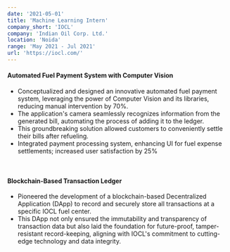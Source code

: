 ```yaml
---
date: '2021-05-01'
title: 'Machine Learning Intern'
company_short: 'IOCL'
company: 'Indian Oil Corp. Ltd.'
location: 'Noida'
range: 'May 2021 - Jul 2021'
url: 'https://iocl.com/'
---
```

#### Automated Fuel Payment System with Computer Vision
- Conceptualized and designed an innovative automated fuel payment system, leveraging the power of Computer Vision and its libraries, reducing manual intervention by 70%.
- The application's camera seamlessly recognizes information from the generated bill, automating the process of adding it to the ledger.
- This groundbreaking solution allowed customers to conveniently settle their bills after refueling. 
- Integrated payment processing system, enhancing UI for fuel expense settlements; increased user satisfaction by 25%

<br>

#### Blockchain-Based Transaction Ledger
- Pioneered the development of a blockchain-based Decentralized Application (DApp) to record and securely store all transactions at a specific IOCL fuel center. 
- This DApp not only ensured the immutability and transparency of transaction data but also laid the foundation for future-proof, tamper-resistant record-keeping, aligning with IOCL's commitment to cutting-edge technology and data integrity.

